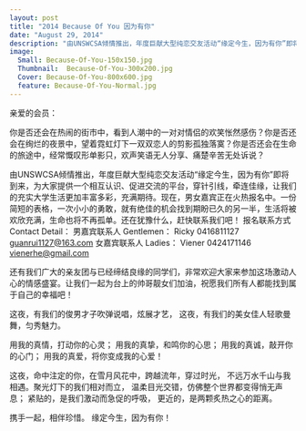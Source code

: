 ```yaml
---
layout: post
title: "2014 Because Of You 因为有你"
date: "August 29, 2014"
description: "由UNSWCSA倾情推出，年度巨献大型纯恋交友活动“缘定今生，因为有你”即将到来，为大家提供一个相互认识、促进交流的平台，穿针引线，牵连佳缘，让我们的充实大学生活更加丰富多彩，充满期待。现在，男女嘉宾正在火热报名中。一份简短的表格，一次小小的勇敢，就有绝佳的机会找到期盼已久的另一半，生活将被欢欣充满，生命也将不再孤单。"
image:
  Small: Because-Of-You-150x150.jpg
  Thumbnail:  Because-Of-You-300x200.jpg
  Cover: Because-Of-You-800x600.jpg
  feature: Because-Of-You-Normal.jpg
---
```


亲爱的会员：

你是否还会在热闹的街市中，看到人潮中的一对对情侣的欢笑怅然感伤？你是否还会在绚烂的夜景中，望着霓虹灯下一双双恋人的剪影孤独落寞？你是否还会在生命的旅途中，经常慨叹形单影只，欢声笑语无人分享、痛楚辛苦无处诉说？

由UNSWCSA倾情推出，年度巨献大型纯恋交友活动“缘定今生，因为有你”即将到来，为大家提供一个相互认识、促进交流的平台，穿针引线，牵连佳缘，让我们的充实大学生活更加丰富多彩，充满期待。现在，男女嘉宾正在火热报名中。一份简短的表格，一次小小的勇敢，就有绝佳的机会找到期盼已久的另一半，生活将被欢欣充满，生命也将不再孤单。还在犹豫什么，赶快联系我们吧！
报名联系方式 Contact Detail：
男嘉宾联系人 Gentlemen：
Ricky 0416811127 guanrui1127@163.com
女嘉宾联系人 Ladies： 
Viener 0424171146 vienerhe@gmail.com

还有我们广大的亲友团与已经缔结良缘的同学们，非常欢迎大家来参加这场激动人心的情感盛宴。让我们一起为台上的帅哥靓女们加油，祝愿我们所有人都能找到属于自己的幸福吧！

这夜，有我们的俊男才子吹弹说唱，炫展才艺，
这夜，有我们的美女佳人轻歌曼舞，匀秀魅力。

用我的真情，打动你的心灵；
用我的真挚，和鸣你的心思；
用我的真诚，敲开你的心门；
用我的真爱，将你变成我的心爱！

这夜，命中注定的你，在雪月风花中，跨越流年，穿过时光，
不远万水千山与我相遇。聚光灯下的我们相对而立，
温柔目光交错，仿佛整个世界都变得悄无声息；
紧贴的，是我们激动而急促的呼吸，
更近的，是两颗炙热之心的距离。


携手一起，相伴珍惜。
缘定今生，因为有你！

<img src="/assets/images/2014BOY/1.JPG" alt="">

<img src="/assets/images/2014BOY/2.JPG" alt="">

<img src="/assets/images/2014BOY/3.JPG" alt="">

<img src="/assets/images/2014BOY/4.JPG" alt="">

<img src="/assets/images/2014BOY/5.JPG" alt="">

<img src="/assets/images/2014BOY/6.JPG" alt="">

<img src="/assets/images/2014BOY/7.JPG" alt="">

<img src="/assets/images/2014BOY/8.JPG" alt="">

<img src="/assets/images/2014BOY/9.JPG" alt="">

<img src="/assets/images/2014BOY/10.JPG" alt="">

<img src="/assets/images/2014BOY/11.JPG" alt="">

<img src="/assets/images/2014BOY/12.JPG" alt="">

<img src="/assets/images/2014BOY/13.JPG" alt="">

<img src="/assets/images/2014BOY/14.JPG" alt="">

<img src="/assets/images/2014BOY/15.JPG" alt="">

<img src="/assets/images/2014BOY/16.JPG" alt="">

<img src="/assets/images/2014BOY/17.JPG" alt="">

<img src="/assets/images/2014BOY/18.JPG" alt="">

<img src="/assets/images/2014BOY/19.JPG" alt="">

<img src="/assets/images/2014BOY/20.JPG" alt="">

<img src="/assets/images/2014BOY/21.JPG" alt="">

<img src="/assets/images/2014BOY/22.JPG" alt="">

<img src="/assets/images/2014BOY/23.JPG" alt="">

<img src="/assets/images/2014BOY/24.jpg" alt="">




